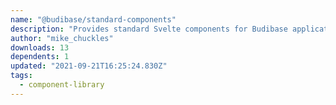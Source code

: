 ```yaml
---
name: "@budibase/standard-components"
description: "Provides standard Svelte components for Budibase applications."
author: "mike_chuckles"
downloads: 13
dependents: 1
updated: "2021-09-21T16:25:24.830Z"
tags: 
  - component-library
---
```

